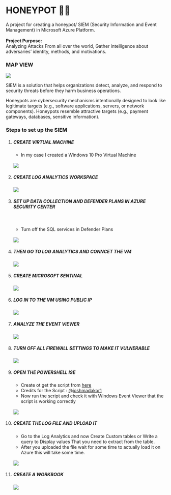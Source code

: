 # HONEYPOT 🍯🐝
A project for creating a honeypot/ SIEM (Security Information and Event Management) in Microsoft Azure Platform.<br><br>
<b>Project Purpose:</b><br> Analyzing Attacks From all over the world, Gather intelligence about adversaries’ identity, methods, and motivations.

<h3>MAP VIEW</h3>
<img src="Screenshot 2024-07-03 085445.png"><br>

<p>SIEM is a solution that helps organizations detect, analyze, and respond to security threats before they harm business operations.</p>
<p>Honeypots are cybersecurity mechanisms intentionally designed to look like legitimate targets (e.g., software applications, servers, or network components). Honeypots resemble attractive targets (e.g., payment gateways, databases, sensitive information).</p>

<h3>Steps to set up the SIEM</h3>

<ol>
  <li><h5>CREATE VIRTUAL MACHINE</h5></li>
  <ul><li>In my case I created a Windows 10 Pro Virtual Machine</li></ul><br>
  <img src="Screenshot 2024-07-01 154019.png"><br>

  <li><h5>CREATE LOG ANALYTICS WORKSPACE</h5></li>
  <img src="Screenshot 2024-07-01 160734.png"><br>

  <li><h5>SET UP DATA COLLECTION AND DEFENDER PLANS IN AZURE SECURITY CENTER</h5></li><br>
  <ul><li>Turn off the SQL services in Defender Plans</li></ul><br>
  <img src="Screenshot 2024-07-03 074437.png"><br>

  <li><h5>THEN GO TO LOG ANALYTICS AND CONNCET THE VM</li>
  <img src="Screenshot 2024-07-03 075020.png"><br>

  <li><h5>CREATE MICROSOFT SENTINAL</li>
  <img src="Screenshot 2024-07-01 162141.png"><br>

  <li><h5>LOG IN TO THE VM USING PUBLIC IP</li>
  <img src="Screenshot 2024-07-01 162538.png"><br>

  <li><h5>ANALYZE THE EVENT VIEWER</li>
  <img src="Screenshot 2024-07-01 164501.png"><br>

  <li><h5>TURN OFF ALL FIREWALL SETTINGS TO MAKE IT VULNERABLE</li>
  <img src="Screenshot 2024-07-03 082519.png"><br>

  <li><h5>OPEN THE POWERSHELL ISE</li>
  <ul><li>Create ot get the script from <a href = "https://github.com/joshmadakor1/Sentinel-Lab/blob/main/Custom_Security_Log_Exporter.ps1">here</a> </li>
  <li>Credits for the Script : <a href="https://github.com/AnastasiaCoskuner">@joshmadakor1</a> </li>
  <li>Now run the script and check it with Windows Event Viewer that the script is working correctly</li><br>
  </ul>
  <img src="Screenshot 2024-07-03 070735.png"><br>

  <li><h5>CREATE THE LOG FILE AND UPLOAD IT</li>
    <ul>
      <li>Go to the Log Analytics and now Create Custom tables or Write a query to Display values That you need to extract from the table.</li>
      <li>After you uploaded the file wait for some time to actually load it on Azure this will take some time.</li>
    </ul><br>
  <img src="Screenshot 2024-07-03 073050.png"><br>

  <li><h5>CREATE A WORKBOOK</li>
  <img src="Screenshot 2024-07-03 073050.png"><br>
</ol>

